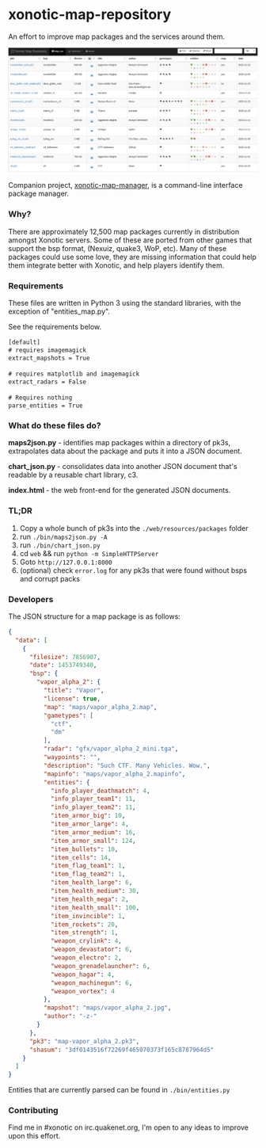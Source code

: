 # xonotic-map-repository
An effort to improve map packages and the services around them.

![xonotic-map-repository](resources/images/xonotic-map-repository.png)

Companion project, [xonotic-map-manager](https://github.com/z/xonotic-map-manager), is a command-line interface package manager.

### Why?

There are approximately 12,500 map packages currently in distribution amongst Xonotic servers. Some of these are ported from other games that support the bsp format, (Nexuiz, quake3, WoP, etc). Many of these packages could use some love, they are missing information that could help them integrate better with Xonotic, and help players identify them.

### Requirements

These files are written in Python 3 using the standard libraries, with the exception of "entities_map.py".

See the requirements below.

```
[default]
# requires imagemagick
extract_mapshots = True

# requires matplotlib and imagemagick
extract_radars = False

# Requires nothing
parse_entities = True
```

### What do these files do?

**maps2json.py** - identifies map packages within a directory of pk3s, extrapolates data about the package and puts it into a JSON document.

**chart_json.py** - consolidates data into another JSON document that's readable by a reusable chart library, c3.

**index.html** - the web front-end for the generated JSON documents.

### TL;DR

1. Copy a whole bunch of pk3s into the `./web/resources/packages` folder
2. run `./bin/maps2json.py -A`
3. run `./bin/chart_json.py`
4. cd `web` && run `python -m SimpleHTTPServer`
5. Goto `http://127.0.0.1:8000`
6. (optional) check `error.log` for any pk3s that were found without bsps and corrupt packs


### Developers

The JSON structure for a map package is as follows:

```json
{
  "data": [
    {
      "filesize": 7856907,
      "date": 1453749340,
      "bsp": {
        "vapor_alpha_2": {
          "title": "Vapor",
          "license": true,
          "map": "maps/vapor_alpha_2.map",
          "gametypes": [
            "ctf",
            "dm"
          ],
          "radar": "gfx/vapor_alpha_2_mini.tga",
          "waypoints": "",
          "description": "Such CTF. Many Vehicles. Wow.",
          "mapinfo": "maps/vapor_alpha_2.mapinfo",
          "entities": {
            "info_player_deathmatch": 4,
            "info_player_team1": 11,
            "info_player_team2": 11,
            "item_armor_big": 10,
            "item_armor_large": 4,
            "item_armor_medium": 16,
            "item_armor_small": 124,
            "item_bullets": 10,
            "item_cells": 14,
            "item_flag_team1": 1,
            "item_flag_team2": 1,
            "item_health_large": 6,
            "item_health_medium": 30,
            "item_health_mega": 2,
            "item_health_small": 100,
            "item_invincible": 1,
            "item_rockets": 20,
            "item_strength": 1,
            "weapon_crylink": 4,
            "weapon_devastator": 6,
            "weapon_electro": 2,
            "weapon_grenadelauncher": 6,
            "weapon_hagar": 4,
            "weapon_machinegun": 6,
            "weapon_vortex": 4
          },
          "mapshot": "maps/vapor_alpha_2.jpg",
          "author": "-z-"
        }
      },
      "pk3": "map-vapor_alpha_2.pk3",
      "shasum": "3df0143516f72269f465070373f165c8787964d5"
    }
  ]
}
```

Entities that are currently parsed can be found in `./bin/entities.py`

### Contributing

Find me in #xonotic on irc.quakenet.org, I'm open to any ideas to improve upon this effort.
